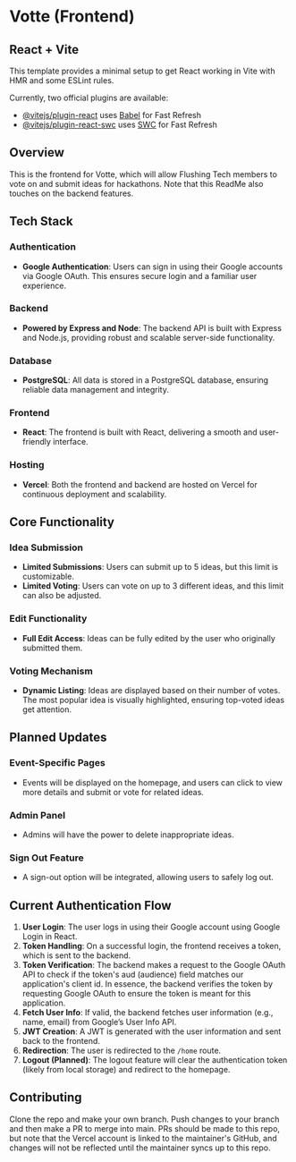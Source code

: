 # Votte (Frontend)

## React + Vite

This template provides a minimal setup to get React working in Vite with HMR and some ESLint rules.

Currently, two official plugins are available:

- [@vitejs/plugin-react](https://github.com/vitejs/vite-plugin-react/blob/main/packages/plugin-react/README.md) uses [Babel](https://babeljs.io/) for Fast Refresh
- [@vitejs/plugin-react-swc](https://github.com/vitejs/vite-plugin-react-swc) uses [SWC](https://swc.rs/) for Fast Refresh

## Overview
This is the frontend for Votte, which will allow Flushing Tech members to vote on and submit ideas for hackathons. Note that this ReadMe also touches on the backend features. 

## Tech Stack

### Authentication
- **Google Authentication**: Users can sign in using their Google accounts via Google OAuth. This ensures secure login and a familiar user experience.

### Backend
- **Powered by Express and Node**: The backend API is built with Express and Node.js, providing robust and scalable server-side functionality.

### Database
- **PostgreSQL**: All data is stored in a PostgreSQL database, ensuring reliable data management and integrity.

### Frontend
- **React**: The frontend is built with React, delivering a smooth and user-friendly interface.

### Hosting
- **Vercel**: Both the frontend and backend are hosted on Vercel for continuous deployment and scalability.

## Core Functionality

### Idea Submission
- **Limited Submissions**: Users can submit up to 5 ideas, but this limit is customizable.
- **Limited Voting**: Users can vote on up to 3 different ideas, and this limit can also be adjusted.

### Edit Functionality
- **Full Edit Access**: Ideas can be fully edited by the user who originally submitted them.

### Voting Mechanism
- **Dynamic Listing**: Ideas are displayed based on their number of votes. The most popular idea is visually highlighted, ensuring top-voted ideas get attention. 

## Planned Updates

### Event-Specific Pages
- Events will be displayed on the homepage, and users can click to view more details and submit or vote for related ideas.

### Admin Panel
- Admins will have the power to delete inappropriate ideas.

### Sign Out Feature
- A sign-out option will be integrated, allowing users to safely log out.

## Current Authentication Flow
1. **User Login**: The user logs in using their Google account using Google Login in React.
2. **Token Handling**: On a successful login, the frontend receives a token, which is sent to the backend.
3. **Token Verification**: The backend makes a request to the Google OAuth API to check if the token's aud (audience) field matches our application's client id. In essence, the backend verifies the token by requesting Google OAuth to ensure the token is meant for this application.
4. **Fetch User Info**: If valid, the backend fetches user information (e.g., name, email) from Google’s User Info API.
5. **JWT Creation**: A JWT is generated with the user information and sent back to the frontend.
6. **Redirection**: The user is redirected to the `/home` route.
7. **Logout (Planned)**: The logout feature will clear the authentication token (likely from local storage) and redirect to the homepage.

## Contributing
Clone the repo and make your own branch. Push changes to your branch and then make a PR to merge into main. PRs should be made to this repo, but note that the Vercel account is linked to the maintainer's GitHub, and changes will not be reflected until the maintainer syncs up to this repo. 

